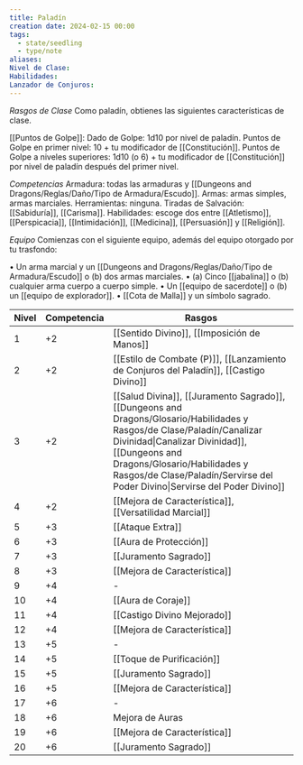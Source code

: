 ```yaml
---
title: Paladín
creation date: 2024-02-15 00:00
tags:
  - state/seedling
  - type/note
aliases: 
Nivel de Clase: 
Habilidades: 
Lanzador de Conjuros:
---
```

*Rasgos de Clase*
Como paladín, obtienes las siguientes características de clase.

[[Puntos de Golpe]]: Dado de Golpe: 1d10 por nivel de paladín.
Puntos de Golpe en primer nivel: 10 + tu modificador de [[Constitución]].
Puntos de Golpe a niveles superiores: 1d10 (o 6) + tu modificador de [[Constitución]] por nivel de
paladín después del primer nivel.

*Competencias*
Armadura: todas las armaduras y [[Dungeons and Dragons/Reglas/Daño/Tipo de Armadura/Escudo]].
Armas: armas simples, armas marciales.
Herramientas: ninguna.
Tiradas de Salvación: [[Sabiduría]], [[Carisma]].
Habilidades: escoge dos entre [[Atletismo]], [[Perspicacia]], [[Intimidación]], [[Medicina]], [[Persuasión]] y
[[Religión]].

*Equipo*
Comienzas con el siguiente equipo, además del equipo otorgado por tu trasfondo:

• Un arma marcial y un [[Dungeons and Dragons/Reglas/Daño/Tipo de Armadura/Escudo]] o (b) dos armas marciales.
• (a) Cinco [[jabalina]] o (b) cualquier arma cuerpo a cuerpo simple.
• Un [[equipo de sacerdote]] o (b) un [[equipo de explorador]].
• [[Cota de Malla]] y un símbolo sagrado.


| Nivel | Competencia | Rasgos |
| ---- | ---- | ---- |
| 1 | +2 | [[Sentido Divino]], [[Imposición de Manos]] |
| 2 | +2 | [[Estilo de Combate (P)]], [[Lanzamiento de Conjuros del Paladín]], [[Castigo Divino]] |
| 3 | +2 | [[Salud Divina]], [[Juramento Sagrado]], [[Dungeons and Dragons/Glosario/Habilidades y Rasgos/de Clase/Paladín/Canalizar Divinidad\|Canalizar Divinidad]], [[Dungeons and Dragons/Glosario/Habilidades y Rasgos/de Clase/Paladín/Servirse del Poder Divino\|Servirse del Poder Divino]]   |
| 4 | +2 | [[Mejora de Característica]], [[Versatilidad Marcial]] |
| 5 | +3 | [[Ataque Extra]] |
| 6 | +3 | [[Aura de Protección]] |
| 7 | +3 | [[Juramento Sagrado]] |
| 8 | +3 | [[Mejora de Característica]] |
| 9 | +4 | - |
| 10 | +4 | [[Aura de Coraje]] |
| 11 | +4 | [[Castigo Divino Mejorado]] |
| 12 | +4 | [[Mejora de Característica]] |
| 13 | +5 | - |
| 14 | +5 | [[Toque de Purificación]] |
| 15 | +5 | [[Juramento Sagrado]] |
| 16 | +5 | [[Mejora de Característica]] |
| 17 | +6 | - |
| 18 | +6 | Mejora de Auras |
| 19 | +6 | [[Mejora de Característica]] |
| 20 | +6 | [[Juramento Sagrado]] |
